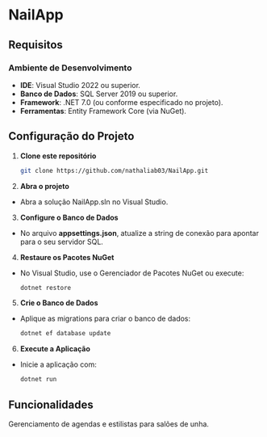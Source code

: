 # NailApp

## Requisitos

### Ambiente de Desenvolvimento
- **IDE**: Visual Studio 2022 ou superior.
- **Banco de Dados**: SQL Server 2019 ou superior.
- **Framework**: .NET 7.0 (ou conforme especificado no projeto).
- **Ferramentas**: Entity Framework Core (via NuGet).

## Configuração do Projeto

1. **Clone este repositório**
   ```bash
   git clone https://github.com/nathaliab03/NailApp.git
2. **Abra o projeto**
- Abra a solução NailApp.sln no Visual Studio.
3. **Configure o Banco de Dados**
- No arquivo **appsettings.json**, atualize a string de conexão para apontar para o seu servidor SQL.
4. **Restaure os Pacotes NuGet**
- No Visual Studio, use o Gerenciador de Pacotes NuGet ou execute:
  ```bash
  dotnet restore
5. **Crie o Banco de Dados**
- Aplique as migrations para criar o banco de dados:
  ```bash
  dotnet ef database update
6. **Execute a Aplicação**
- Inicie a aplicação com:
   ```bash
  dotnet run
## Funcionalidades
Gerenciamento de agendas e estilistas para salões de unha.